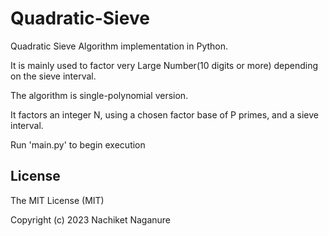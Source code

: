 # Quadratic-Sieve
Quadratic Sieve Algorithm implementation in Python.

It is mainly used to factor very Large Number(10 digits or more) depending on the sieve interval.

The algorithm is single-polynomial version.

It factors an integer N, using a chosen factor base of P primes, and a sieve interval.

Run 'main.py' to begin execution

## License
The MIT License (MIT)

Copyright (c) 2023 Nachiket Naganure


